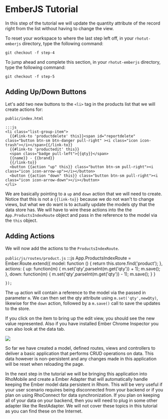 # EmberJS Tutorial

In this step of the tutorial we will update the quantity attribute of the record right from the list without having to change the view.

To reset your workspace to where the last step left off, in your `rhotut-emberjs` directory, type the following command:

    git checkout -f step-4


To jump ahead and complete this section, in your `rhotut-emberjs` directory, type the following command:

    git checkout -f step-5

## Adding Up/Down Buttons
Let's add two new buttons to the `<li>` tag in the products list that we will create actions for:

`public/index.html`

    :::js
    <li class="list-group-item">
      {{#link-to 'productdelete' this}}<span id="reportdelete" class="button btn-sm btn-danger pull-right" ><i class="icon icon-trash"></i></span>{{/link-to}}
      {{#link-to 'productedit' this}}
      <span class="badge pull-left">{{qty}}</span>
      {{name}} - {{brand}}
      {{/link-to}}
      <button {{action "up" this}} class="button btn-sm pull-right"><i class="icon icon-arrow-up"></i></button>
      <button {{action "down" this}} class="button btn-sm pull-right"><i class="icon icon-arrow-down"></i></button>
    </li>

We are basically pointing to a `up` and `down` action that we will need to create. Notice that this is not a `{{link-to}}` because we do not wan't to change views, but what we do want is to actually update the models qty that the data store has. We will have to wire these actions into the the `App.ProductsIndexRoute` object and pass in the reference to the model via the `this` object.

## Adding Actions
We will now add the actions to the `ProductsIndexRoute`.

`public/js/routes/product.js`
    :::js
    App.ProductsIndexRoute = Ember.Route.extend({
      model: function () {
        return this.store.find('product');
      },
      actions: {
        up: function(m) {
          m.set('qty',parseInt(m.get('qty')) + 1);
          m.save();
        },
        down: function(m) {
          m.set('qty',parseInt(m.get('qty')) - 1);
          m.save();
        }
      }
      
    });

The `up` action will contain a reference to the model via the passed in parameter `m`. We can then set the qty attribute using `m.set('qty',newQty)`, likewise for the `down` action, followed by a `m.save()` call to save the updates to the store.

If you click on the item to bring up the edit view, you should see the new value represented. Also if you have installed Ember Chrome Inspector you can also look at the data tab.

![](https://s3.amazonaws.com/rhodocs-images/rhotut-emberjs/Screen+Shot+2013-11-18+at+6.21.51+PM.jpg)


So far we have created a model, defined routes, views and controllers to deliver a basic application that performs CRUD operations on data. This data however is non-persistent and any changes made in this application will be reset when reloading the page.

In the next step in the tutorial we will be bringing this application into RhoMobile and create a Ember Adapter that will automatically handle keeping the Ember model data persistent in Rhom. This will be very useful if your user scenario requires being disconnected from your backend or if you plan on using RhoConnect for data synchronization. If you plan on keeping all of your data on your backend, then you will need to plug in some other adapter like the RestAdapter. We will not cover these topics in this tutorial as you can find these on the Internet.